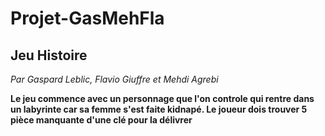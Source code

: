 # Projet-GasMehFla
## Jeu Histoire
*Par Gaspard Leblic, Flavio Giuffre et Mehdi Agrebi*

**Le jeu commence avec un personnage que l'on controle qui rentre dans un labyrinte car sa femme s'est faite kidnapé. Le joueur dois trouver 5 pièce manquante d'une clé pour la délivrer**
